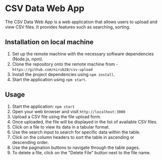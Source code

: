 # CSV Data Web App

The CSV Data Web App is a web application that allows users to upload and view CSV files. It provides features such as searching, sorting.

## Installation on local machine

1. Set up the remote machine with the necessary software dependencies (Node.js, npm).
2. Clone the repository onto the remote machine from - `https://github.com/nirub28/csv-upload`
3. Install the project dependencies using `npm install`.
4. Start the application using `npm start`.

## Usage

1. Start the application: `npm start`
2. Open your web browser and visit `http://localhost:3000`
3. Upload a CSV file using the file upload form.
4. Once uploaded, the file will be displayed in the list of available CSV files.
5. Click on a file to view its data in a tabular format.
6. Use the search input to search for specific data within the table.
7. Click on the column headers to sort the table in ascending or descending order.
8. Use the pagination buttons to navigate through the table pages.
9. To delete a file, click on the "Delete File" button next to the file name.